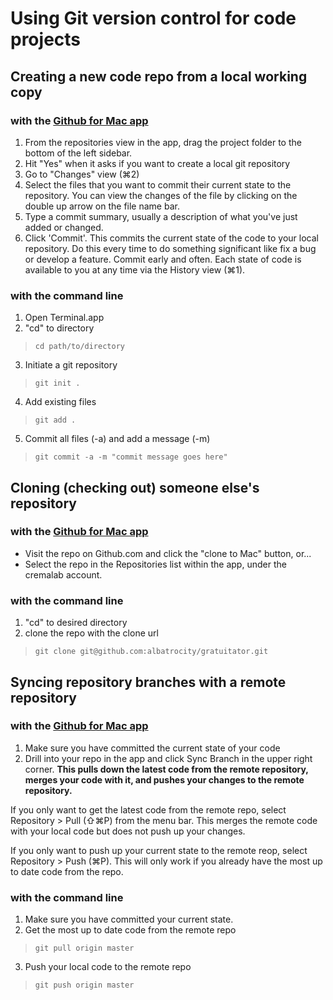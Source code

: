 
# Using Git version control for code projects

## Creating a new code repo from a local working copy

### with the [Github for Mac app](http://mac.github.com/)

1. From the repositories view in the app, drag the project folder to the bottom of the left sidebar.
2. Hit "Yes" when it asks if you want to create a local git repository
3. Go to "Changes" view (⌘2)
4. Select the files that you want to commit their current state to the repository. You can view the changes of the file by clicking on the double up arrow on the file name bar.
5. Type a commit summary, usually a description of what you've just added or changed.
6. Click 'Commit'. This commits the current state of the code to your local repository. Do this every time to do something significant like fix a bug or develop a feature. Commit early and often. Each  state of code is available to you at any time via the History view (⌘1).

### with the command line

1. Open Terminal.app
2. "cd" to directory
>     cd path/to/directory

3. Initiate a git repository
>     git init .

4. Add existing files
>     git add .

5. Commit all files (-a) and add a message (-m)
>     git commit -a -m "commit message goes here"

## Cloning (checking out) someone else's repository

### with the [Github for Mac app](http://mac.github.com/)

* Visit the repo on Github.com and click the "clone to Mac" button, or...
* Select the repo in the Repositories list within the app, under the cremalab account.

### with the command line

1. "cd" to desired directory
2. clone the repo with the clone url
>     git clone git@github.com:albatrocity/gratuitator.git

## Syncing repository branches with a remote repository

### with the [Github for Mac app](http://mac.github.com/)

1. Make sure you have committed the current state of your code
2. Drill into your repo in the app and click Sync Branch in the upper right corner. **This pulls down the latest code from the remote repository, merges your code with it, and pushes your changes to the remote repository.**

If you only want to get the latest code from the remote repo, select Repository > Pull (⇧⌘P) from the menu bar. This merges the remote code with your local code but does not push up your changes. 

If you only want to push up your current state to the remote reop, select Repository > Push (⌘P). This will only work if you already have the most up to date code from the repo.

### with the command line

1. Make sure you have committed your current state.
2. Get the most up to date code from the remote repo
>     git pull origin master

3. Push your local code to the remote repo
>     git push origin master
